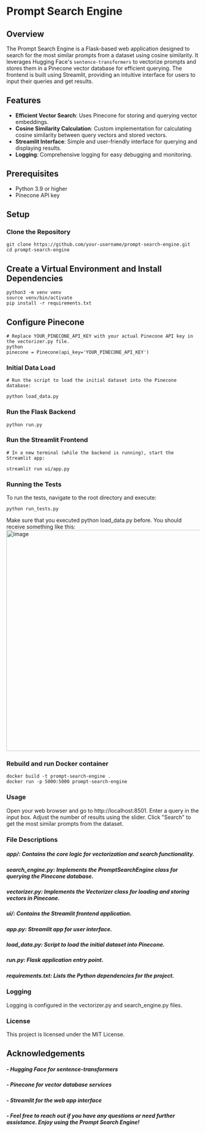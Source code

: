 # Prompt Search Engine

## Overview

The Prompt Search Engine is a Flask-based web application designed to search for the most similar prompts from a dataset using cosine similarity. It leverages Hugging Face's `sentence-transformers` to vectorize prompts and stores them in a Pinecone vector database for efficient querying. The frontend is built using Streamlit, providing an intuitive interface for users to input their queries and get results.

## Features

- **Efficient Vector Search**: Uses Pinecone for storing and querying vector embeddings.
- **Cosine Similarity Calculation**: Custom implementation for calculating cosine similarity between query vectors and stored vectors.
- **Streamlit Interface**: Simple and user-friendly interface for querying and displaying results.
- **Logging**: Comprehensive logging for easy debugging and monitoring.

## Prerequisites

- Python 3.9 or higher
- Pinecone API key

## Setup

### Clone the Repository

```
git clone https://github.com/your-username/prompt-search-engine.git
cd prompt-search-engine
```
## Create a Virtual Environment and Install Dependencies
```
python3 -m venv venv
source venv/bin/activate
pip install -r requirements.txt
```

## Configure Pinecone
```
# Replace YOUR_PINECONE_API_KEY with your actual Pinecone API key in the vectorizer.py file.
python
pinecone = Pinecone(api_key='YOUR_PINECONE_API_KEY')
```
### Initial Data Load
```
# Run the script to load the initial dataset into the Pinecone database:

python load_data.py
```

### Run the Flask Backend
```
python run.py
```

### Run the Streamlit Frontend
```
# In a new terminal (while the backend is running), start the Streamlit app:

streamlit run ui/app.py
```
### Running the Tests 
To run the tests, navigate to the root directory and execute:
```
python run_tests.py
```
Make sure that you executed python load_data.py before.
You should receive something like this:
<img width="576" alt="image" src="https://github.com/user-attachments/assets/a9cd8acb-9280-4b55-9bec-3009a0a61b87">

### Rebuild and run Docker container
```
docker build -t prompt-search-engine .
docker run -p 5000:5000 prompt-search-engine
```

### Usage
Open your web browser and go to http://localhost:8501.
Enter a query in the input box.
Adjust the number of results using the slider.
Click "Search" to get the most similar prompts from the dataset.

### File Descriptions
##### app/: Contains the core logic for vectorization and search functionality.
##### search_engine.py: Implements the PromptSearchEngine class for querying the Pinecone database.
##### vectorizer.py: Implements the Vectorizer class for loading and storing vectors in Pinecone.
##### ui/: Contains the Streamlit frontend application.
##### app.py: Streamlit app for user interface.
##### load_data.py: Script to load the initial dataset into Pinecone.
##### run.py: Flask application entry point.
##### requirements.txt: Lists the Python dependencies for the project.

### Logging
Logging is configured in the vectorizer.py and search_engine.py files.

### License
This project is licensed under the MIT License.

## Acknowledgements
##### - Hugging Face for sentence-transformers
##### - Pinecone for vector database services
##### - Streamlit for the web app interface
##### - Feel free to reach out if you have any questions or need further assistance. Enjoy using the Prompt Search Engine!
